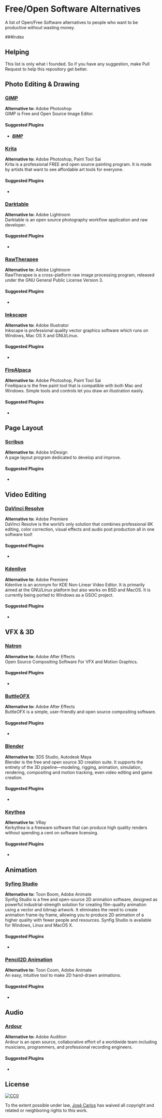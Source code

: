 # Free/Open Software Alternatives
A list of Open/Free Software alternatives to people who want to be productive without wasting money.

###Index
[]()

## Helping
This list is only what i founded. So if you have any suggestion, make Pull Request to help this repository get better.

## Photo Editing & Drawing
### [GIMP](https://www.gimp.org/)
**Alternative to:** Adobe Photoshop  
GIMP is Free and Open Source Image Editor.

#### **Suggested Plugins**
* ##### [BIMP](https://alessandrofrancesconi.it/projects/bimp/)

### [Krita](https://krita.org/en/)
**Alternative to:** Adobe Photoshop, Paint Tool Sai  
Krita is a professional FREE and open source painting program. It is made by artists that want to see affordable art tools for everyone.
#### **Suggested Plugins**
- 

### [Darktable](https://www.darktable.org/)
**Alternative to:** Adobe Lightroom  
Darktable is an open source photography workflow application and raw developer.

#### **Suggested Plugins**
- 

### [RawTherapee](https://rawtherapee.com/)
**Alternative to:** Adobe Lightroom  
RawTherapee is a cross-platform raw image processing program, released under the GNU General Public License Version 3. 

#### **Suggested Plugins**
- 

### [Inkscape](https://inkscape.org/)
**Alternative to:** Adobe Illustrator  
Inkscape is professional quality vector graphics software which runs on Windows, Mac OS X and GNU/Linux.
#### **Suggested Plugins**
- 

### [FireAlpaca](https://firealpaca.com/)
**Alternative to:** Adobe Photoshop, Paint Tool Sai  
FireAlpaca is the free paint tool that is compatible with both Mac and Windows.
Simple tools and controls let you draw an illustration easily.
#### **Suggested Plugins**
- 

## Page Layout
### [Scribus](https://www.scribus.net/)
**Alternative to:** Adobe InDesign  
A page layout program dedicated to develop and improve.
#### **Suggested Plugins**
-

## Video Editing 
### [DaVinci Resolve](https://www.blackmagicdesign.com/products/davinciresolve/)
**Alternative to:** Adobe Premiere  
DaVinci Resolve is the world’s only solution that combines professional 8K editing, color correction, visual effects and audio post production all in one software tool! 
#### **Suggested Plugins**
-

### [Kdenlive](https://kdenlive.org/en/)
**Alternative to:** Adobe Premiere  
Kdenlive is an acronym for KDE Non-Linear Video Editor. It is primarily aimed at the GNU/Linux platform but also works on BSD and MacOS. It is currently being ported to Windows as a GSOC project.
#### **Suggested Plugins**
-

## VFX & 3D 
### [Natron](https://natrongithub.github.io/)
**Alternative to:** Adobe After Effects  
Open Source Compositing Software For VFX and Motion Graphics. 
#### **Suggested Plugins**
-

### [ButtleOFX](https://buttleofx.wordpress.com/)
**Alternative to:** Adobe After Effects  
ButtleOFX is a simple, user-friendly and open source compositing software. 
#### **Suggested Plugins**
-

### [Blender](https://natrongithub.github.io/)
**Alternative to:** 3DS Studio, Autodesk Maya  
Blender is the free and open source 3D creation suite. It supports the entirety of the 3D pipeline—modeling, rigging, animation, simulation, rendering, compositing and motion tracking, even video editing and game creation.
#### **Suggested Plugins**
-

### [Keythea](http://www.kerkythea.net/cms/)
**Alternative to:** VRay  
Kerkythea is a freeware software that can produce high quality renders without spending a cent on software licensing.
#### **Suggested Plugins**
-

## Animation 
### [Syfing Studio](https://www.synfig.org/)
**Alternative to:** Toon Boom, Adobe Animate  
Synfig Studio is a free and open-source 2D animation software, designed as powerful industrial-strength solution for creating film-quality animation using a vector and bitmap artwork. It eliminates the need to create animation frame-by frame, allowing you to produce 2D animation of a higher quality with fewer people and resources. Synfig Studio is available for Windows, Linux and MacOS X.
#### **Suggested Plugins**
-

### [Pencil2D Animation](https://www.synfig.org/)
**Alternative to:** Toon Coom, Adobe Animate  
An easy, intuitive tool to make 2D hand-drawn animations.
#### **Suggested Plugins**
-

## Audio 
### [Ardour](https://ardour.org/)
**Alternative to:** Adobe Audition  
Ardour is an open source, collaborative effort of a worldwide team including musicians, programmers, and professional recording engineers. 
#### **Suggested Plugins**
-

## License

[![CC0](http://mirrors.creativecommons.org/presskit/buttons/88x31/svg/cc-zero.svg)](https://creativecommons.org/publicdomain/zero/1.0/)

To the extent possible under law, [José Carlos](https://github.com/JKFher) has waived all copyright and related or neighboring rights to this work.
 

